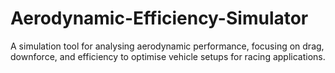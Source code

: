 # Aerodynamic-Efficiency-Simulator
 A simulation tool for analysing aerodynamic performance, focusing on drag, downforce, and efficiency to optimise vehicle setups for racing applications.
